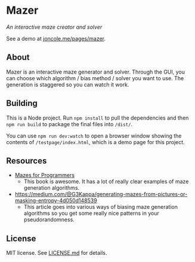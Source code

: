 # Mazer
*An interactive maze creator and solver*

See a demo at [joncole.me/pages/mazer](joncole.me/pages/mazer).

## About

Mazer is an interactive maze generator and solver. Through the GUI, you can choose which algorithm / bias method / solver you want to use. The generation is staggered so you can watch it work.

## Building
This is a Node project. Run `npm install` to pull the dependencies and then `npm run build` to package the final files into `/dist/`.

You can use `npm run dev:watch` to open a browser window showing the contents of `/testpage/index.html`, which is a demo page for this project.

## Resources
- [Mazes for Programmers](http://www.mazesforprogrammers.com/)
    - This book is awesome. It has a lot of really clear examples of maze generation algorithms.
- https://medium.com/@G3Kappa/generating-mazes-from-pictures-or-masking-entropy-4d050d148539
    - This article goes into various ways of biasing maze generation algorithms so you get some really nice patterns in your pseudorandomness.

## License
MIT license. See [LICENSE.md](LICENSE.md) for details.